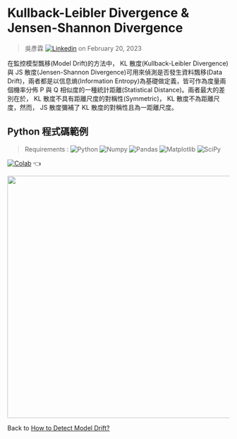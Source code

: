 # Kullback-Leibler Divergence & Jensen-Shannon Divergence  
> 吳彥霖 [![Linkedin](https://img.shields.io/badge/LinkedIn-0077B5?style=for-the-badge&logo=linkedin&logoColor=white)](https://www.linkedin.com/in/yenlinwu/)   on February 20, 2023   

在監控模型飄移(Model Drift)的方法中， KL 散度(Kullback-Leibler Divergence)與 JS 散度(Jensen-Shannon Divergence)可用來偵測是否發生資料飄移(Data Drift)，兩者都是以信息熵(Information Entropy)為基礎做定義，皆可作為度量兩個機率分佈 P 與 Q 相似度的一種統計距離(Statistical Distance)。兩者最大的差別在於， KL 散度不具有距離尺度的對稱性(Symmetric)， KL 散度不為距離尺度，然而， JS 散度彌補了 KL 散度的對稱性且為一距離尺度。  

## Python 程式碼範例  
> Requirements : ![Python](https://img.shields.io/badge/Python-3.8.10-blue.svg) ![Numpy](https://img.shields.io/badge/NumPy-1.21.6-range.svg) ![Pandas](https://img.shields.io/badge/Pandas-1.3.5-range.svg) ![Matplotlib](https://img.shields.io/badge/Matplolib-3.2.2-range.svg) ![SciPy](https://img.shields.io/badge/SciPy-1.7.3-range.svg)    

[![Colab](https://img.shields.io/badge/Python_Script-Google_Colab-yellow.svg)](https://colab.research.google.com/github/YenLinWu/Model_Drift/blob/dev/KL_and_JS_Divergence/KL_and_JS_Divergence.ipynb)  :point_left:

<p align="left">
<img width="550" src="https://raw.githubusercontent.com/YenLinWu/Model_Drift/dev/KL_and_JS_Divergence/Imgs/Data_Shift_Detection_in_KL_and_JS_Divergence.gif">
</p>

Back to [How to Detect Model Drift?](https://github.com/YenLinWu/Model_Drift/tree/dev#%E6%A8%A1%E5%9E%8B%E9%A3%84%E7%A7%BB-model-drift)

